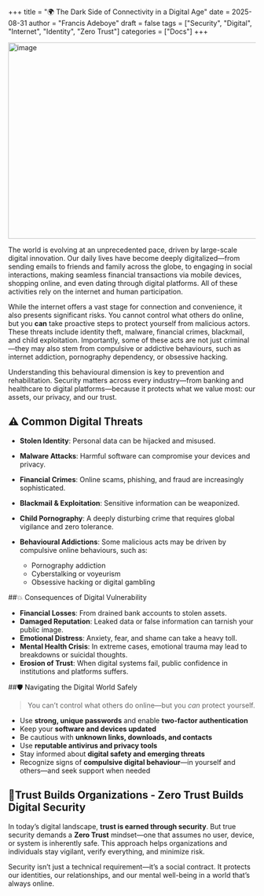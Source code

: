 +++
title = "🌍 The Dark Side of Connectivity in a Digital Age"
date = 2025-08-31
author = "Francis Adeboye"
draft = false
tags = ["Security", "Digital", "Internet", "Identity", "Zero Trust"]
categories = ["Docs"]
+++

<img width="1024" height="400" alt="image" src="https://github.com/user-attachments/assets/cb9daa0f-cabb-4f84-91a4-407cbf2ff738" />

The world is evolving at an unprecedented pace, driven by large-scale digital innovation. Our daily lives have become deeply digitalized—from sending emails to friends and family across the globe, to engaging in social interactions, making seamless financial transactions via mobile devices, shopping online, and even dating through digital platforms. All of these activities rely on the internet and human participation. 

While the internet offers a vast stage for connection and convenience, it also presents significant risks. You cannot control what others do online, but you **can** take proactive steps to protect yourself from malicious actors. These threats include identity theft, malware, financial crimes, blackmail, and child exploitation. Importantly, some of these acts are not just criminal—they may also stem from compulsive or addictive behaviours, such as internet addiction, pornography dependency, or obsessive hacking.

Understanding this behavioural dimension is key to prevention and rehabilitation. Security matters across every industry—from banking and healthcare to digital platforms—because it protects what we value most: our assets, our privacy, and our trust.

## ⚠️ Common Digital Threats

- **Stolen Identity**: Personal data can be hijacked and misused.
- **Malware Attacks**: Harmful software can compromise your devices and privacy.
- **Financial Crimes**: Online scams, phishing, and fraud are increasingly sophisticated.
- **Blackmail & Exploitation**: Sensitive information can be weaponized.
- **Child Pornography**: A deeply disturbing crime that requires global vigilance and zero tolerance.
- **Behavioural Addictions**: Some malicious acts may be driven by compulsive online behaviours, such as: 

    - Pornography addiction
    - Cyberstalking or voyeurism
    - Obsessive hacking or digital gambling

##💥 Consequences of Digital Vulnerability

- **Financial Losses**: From drained bank accounts to stolen assets.
- **Damaged Reputation**: Leaked data or false information can tarnish your public image.
- **Emotional Distress**: Anxiety, fear, and shame can take a heavy toll.
- **Mental Health Crisis**: In extreme cases, emotional trauma may lead to breakdowns or suicidal thoughts.
- **Erosion of Trust**: When digital systems fail, public confidence in institutions and platforms suffers.

##🛡️ Navigating the Digital World Safely

> You can’t control what others do online—but you *can* protect yourself.

- Use **strong, unique passwords** and enable **two-factor authentication**
- Keep your **software and devices updated**
- Be cautious with **unknown links, downloads, and contacts**
- Use **reputable antivirus and privacy tools**
- Stay informed about **digital safety and emerging threats**
- Recognize signs of **compulsive digital behaviour**—in yourself and others—and seek support when needed

## 🔁Trust Builds Organizations - Zero Trust Builds Digital Security

In today’s digital landscape, **trust is earned through security**. But true security demands a **Zero Trust** mindset—one that assumes no user, device, or system is inherently safe. This approach helps organizations and individuals stay vigilant, verify everything, and minimize risk.

Security isn’t just a technical requirement—it’s a social contract. It protects our identities, our relationships, and our mental well-being in a world that’s always online.
